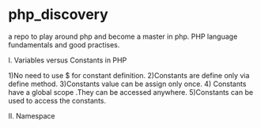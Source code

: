 # php_discovery
a repo to play around php and become a master in php.
PHP language fundamentals and good practises.

I. Variables versus Constants in PHP

1)No need to use $ for constant definition.
2)Constants are define only via define method.
3)Constants value can be assign only once.
4) Constants have a global scope .They can be accessed anywhere.
5)Constants can be used to access the constants.

II. Namespace
